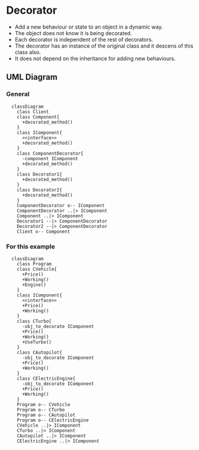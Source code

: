# Decorator
 - Add a new behaviour or state to an object in a dynamic way.
 - The object does not know it is being decorated.
 - Each decorator is independent of the rest of decorators.
 - The decorator has an instance of the original class and it descens of this class also.
 - It does not depend on the inheritance for adding new behaviours.

## UML Diagram
### General
```mermaid
  classDiagram
    class Client
    class Component{
      +decorated_method()
    }
    class IComponent{
      <<interface>>
      +decorated_method()
    }
    class ComponentDecorator{
      -component IComponent
      +decorated_method()
    }
    class Decorator1{
      +decorated_method()
    }
    class Decorator2{
      +decorated_method()
    }
    ComponentDecorator o-- IComponent
    ComponentDecorator ..|> IComponent
    Component ..|> IComponent
    Decorator1 --|> ComponentDecorator
    Decorator2 --|> ComponentDecorator
    Client o-- Component
```
### For this example
```mermaid
  classDiagram
    class Program
    class CVehicle{
      +Price()
      +Working()
      +Engine()
    }
    class IComponent{
      <<interface>>
      +Price()
      +Working()
    }
    class CTurbo{
      -obj_to_decorate IComponent
      +Price()
      +Working()
      +UseTurbo()
    }
    class CAutopilot{
      -obj_to_decorate IComponent
      +Price()
      +Working()
    }
    class CElectricEngine{
      -obj_to_decorate IComponent
      +Price()
      +Working()
    }
    Program o-- CVehicle
    Program o-- CTurbo
    Program o-- CAutopilot
    Program o-- CElectricEngine
    CVehicle ..|> IComponent
    CTurbo ..|> IComponent
    CAutopilot ..|> IComponent
    CElectricEngine ..|> IComponent
```
